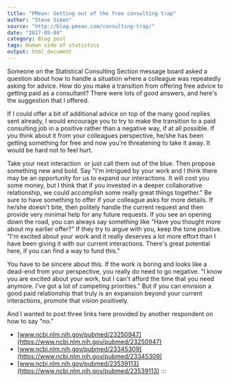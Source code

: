 ```yaml
---
title: "PMean: Getting out of the free consulting trap"
author: "Steve Simon"
source: "http://blog.pmean.com/consulting-trap/"
date: "2017-05-04"
category: Blog post
tags: Human side of statistics
output: html_document
---
```


Someone on the Statistical Consulting Section message board asked a
question about how to handle a situation where a colleague was
repeatedly asking for advice. How do you make a transition from offering
free advice to getting paid as a consultant? There were lots of good
answers, and here's the suggestion that I offered.

<!---More--->

If I could offer a bit of additional advice on top of the many good
replies sent already, I would encourage you to try to make the
transition to a paid consulting job in a positive rather than a negative
way, if at all possible. If you think about it from your colleagues
perspective, he/she has been getting something for free and now you're
threatening to take it away. It would be hard not to feel hurt.

Take your next interaction  or just call them out of the blue. Then
propose something new and bold. Say "I'm intrigued by your work and I
think there may be an opportunity for us to expand our interactions. It
will cost you some money, but I think that if you invested in a deeper
collaborative relationship, we could accomplish some really great things
together." Be sure to have something to offer if your colleague asks for
more details. If he/she doesn't bite, then politely handle the current
request and then provide very minimal help for any future requests. If
you see an opening down the road, you can always say something like
"Have you thought more about my earlier offer?" If they try to argue
with you, keep the tone positive. "I'm excited about your work and it
really deserves a lot more effort than I have been giving it with our
current interactions. There's great potential here, if you can find a
way to fund this."

You have to be sincere about this. If the work is boring and looks like
a dead-end from your perspective, you really do need to go negative. "I
know you are excited about your work, but I can't afford the time that
you need anymore. I've got a lot of competing priorities." But if you
can envision a good paid relationship that truly is an expansion beyond
your current interactions, promote that vision positively.

And I wanted to post three links here provided by another respondent on
how to say "no."

-   [www.ncbi.nlm.nih.gov/pubmed/23250947](https://www.ncbi.nlm.nih.gov/pubmed/23250947)
-   [www.ncbi.nlm.nih.gov/pubmed/23345309](https://www.ncbi.nlm.nih.gov/pubmed/23345309)
-   [www.ncbi.nlm.nih.gov/pubmed/23539113](https://www.ncbi.nlm.nih.gov/pubmed/23539113)
:::


